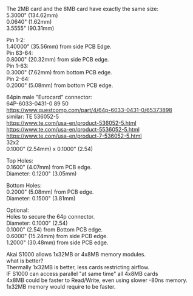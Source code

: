 The 2MB card and the 8MB card have exactly the same size: </br>
5.3000" (134.62mm) </br>
0.0640" (1.62mm) </br>
3.5555" (90.31mm) </br>

Pin 1-2: </br>
1.40000" (35.56mm) from side PCB Edge. </br>
Pin 63-64: </br>
0.8000" (20.32mm) from side PCB edge. </br>
Pin 1-63: </br>
0.3000" (7.62mm) from bottom PCB edge. </br>
Pin 2-64: </br>
0.2000" (5.08mm) from bottom PCB edge. </br>

64pin male "Eurocard" connector: </br>
64P-6033-0431-0 89 50 </br>
https://www.questcomp.com/part/4/64p-6033-0431-0/65373898 </br>
similar: TE 536052-5 </br>
https://www.te.com/usa-en/product-536052-5.html </br>
https://www.te.com/usa-en/product-5536052-5.html </br>
https://www.te.com/usa-en/product-7-536052-5.html </br>
32x2 </br>
0.1000" (2.54mm) x 0.1000" (2.54) </br>

Top Holes: </br>
0.1600" (4.07mm) from PCB edge. </br>
Diameter: 0.1200" (3.05mm) </br>

Bottom Holes: </br>
0.2000" (5.08mm) from PCB edge. </br>
Diameter: 0.1500" (3.81mm) </br>

Optional: </br>
Holes to secure the 64p connector.  </br>
Diameter: 0.1000" (2.54) </br>
0.1000" (2.54) from Bottom PCB edge. </br>
0.6000" (15.24mm) from side PCB edge. </br>
1.2000" (30.48mm) from side PCB edge. </br>

Akai S1000 allows 1x32MB or 4x8MB memory modules.</br>
what is better? </br>
Thermally 1x32MB is better, less cards restricting airflow. </br>
IF S1000 can access parallel "at same time" all 4x8MB cards </br>
4x8MB could be faster to Read/Write, even using slower -80ns memory. </br>
1x32MB memory would require to be faster. </br>
